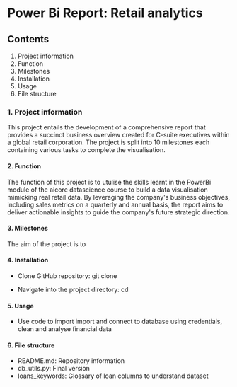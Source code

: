 # Power Bi Report: Retail analytics
## Contents 
1. Project information
2. Function
3. Milestones
4. Installation
5. Usage
6. File structure

### 1. Project information 
This project entails the development of a comprehensive report that provides a succinct business overview created for C-suite executives within a global retail corporation. The project is split into 10 milestones each containing various tasks to complete the visualisation. 

#### 2. Function 
The function of this project is to utulise the skills learnt in the PowerBi module of the aicore datascience course to build a data visualisation mimicking real retail data. By leveraging the company's business objectives, including sales metrics on a quarterly and annual basis, the report aims to deliver actionable insights to guide the company's future strategic direction.

#### 3. Milestones
The aim of the project is to 


  #### 4. Installation
  - Clone GitHub repository:
    git clone 

  - Navigate into the project directory:
    cd 

  #### 5. Usage

  - Use code to import import and connect to database using credentials, clean and analyse financial data 

  #### 6. File structure
  - README.md: Repository information 
  - db_utils.py: Final version 
  - loans_keywords: Glossary of loan columns to understand dataset
